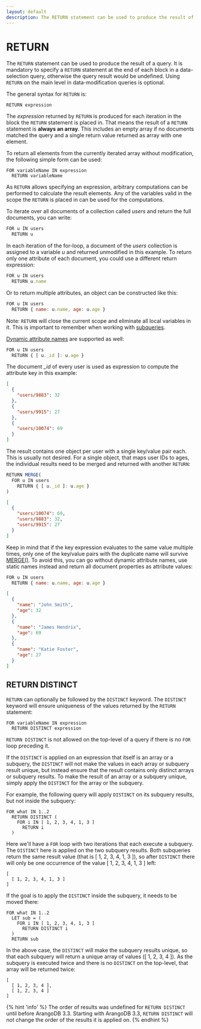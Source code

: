 ```yaml
---
layout: default
description: The RETURN statement can be used to produce the result of a query
---
```

RETURN
======

The `RETURN` statement can be used to produce the result of a query.
It is mandatory to specify a `RETURN` statement at the end of each block in a
data-selection query, otherwise the query result would be undefined. Using 
`RETURN` on the main level in data-modification queries is optional.

The general syntax for `RETURN` is:

```
RETURN expression
```

The *expression* returned by `RETURN` is produced for each iteration in the block the
`RETURN` statement is placed in. That means the result of a `RETURN` statement
is **always an array**. This includes an empty array if no documents matched the
query and a single return value returned as array with one element.

To return all elements from the currently iterated array without modification,
the following simple form can be used:

```
FOR variableName IN expression
  RETURN variableName
```

As `RETURN` allows specifying an expression, arbitrary computations can be
performed to calculate the result elements. Any of the variables valid in the
scope the `RETURN` is placed in can be used for the computations.

To iterate over all documents of a collection called *users* and return the
full documents, you can write:

```js
FOR u IN users
  RETURN u
```

In each iteration of the for-loop, a document of the *users* collection is
assigned to a variable *u* and returned unmodified in this example. To return
only one attribute of each document, you could use a different return expression:

```js
FOR u IN users
  RETURN u.name
```

Or to return multiple attributes, an object can be constructed like this:

```js
FOR u IN users
  RETURN { name: u.name, age: u.age }
```

Note: `RETURN` will close the current scope and eliminate all local variables in it.
This is important to remember when working with [subqueries](examples-combining-queries.html).

[Dynamic attribute names](fundamentals-data-types.html#objects--documents) are
supported as well:

```js
FOR u IN users
  RETURN { [ u._id ]: u.age }
```

The document *_id* of every user is used as expression to compute the
attribute key in this example:

```json
[
  {
    "users/9883": 32
  },
  {
    "users/9915": 27
  },
  {
    "users/10074": 69
  }
]
```

The result contains one object per user with a single key/value pair each.
This is usually not desired. For a single object, that maps user IDs to ages,
the individual results need to be merged and returned with another `RETURN`:

```js
RETURN MERGE(
  FOR u IN users
    RETURN { [ u._id ]: u.age }
)
```

```json
[
  {
    "users/10074": 69,
    "users/9883": 32,
    "users/9915": 27
  }
]
```

Keep in mind that if the key expression evaluates to the same value multiple
times, only one of the key/value pairs with the duplicate name will survive
[MERGE()](functions-document.html#merge). To avoid this, you can go without
dynamic attribute names, use static names instead and return all document
properties as attribute values:

```js
FOR u IN users
  RETURN { name: u.name, age: u.age }
```

```json
[
  {
    "name": "John Smith",
    "age": 32
  },
  {
    "name": "James Hendrix",
    "age": 69
  },
  {
    "name": "Katie Foster",
    "age": 27
  }
]
```

RETURN DISTINCT
---------------

`RETURN` can optionally be followed by the `DISTINCT` keyword.
The `DISTINCT` keyword will ensure uniqueness of the values returned by the
`RETURN` statement:

```
FOR variableName IN expression
  RETURN DISTINCT expression
```

`RETURN DISTINCT` is not allowed on the top-level of a query if there is no `FOR`
loop preceding it.

If the `DISTINCT` is applied on an expression that itself is an array or a subquery, 
the `DISTINCT` will not make the values in each array or subquery result unique, but instead
ensure that the result contains only distinct arrays or subquery results. To make
the result of an array or a subquery unique, simply apply the `DISTINCT` for the
array or the subquery.

For example, the following query will apply `DISTINCT` on its subquery results,
but not inside the subquery:

```
FOR what IN 1..2
  RETURN DISTINCT (
    FOR i IN [ 1, 2, 3, 4, 1, 3 ] 
      RETURN i
  )
```

Here we'll have a `FOR` loop with two iterations that each execute a subquery. The
`DISTINCT` here is applied on the two subquery results. Both subqueries return the
same result value (that is [ 1, 2, 3, 4, 1, 3 ]), so after `DISTINCT` there will
only be one occurrence of the value [ 1, 2, 3, 4, 1, 3 ] left:

```
[
  [ 1, 2, 3, 4, 1, 3 ]
]
```

If the goal is to apply the `DISTINCT` inside the subquery, it needs to be moved
there:

```
FOR what IN 1..2
  LET sub = (
    FOR i IN [ 1, 2, 3, 4, 1, 3 ] 
      RETURN DISTINCT i
  ) 
  RETURN sub
```

In the above case, the `DISTINCT` will make the subquery results unique, so that
each subquery will return a unique array of values ([ 1, 2, 3, 4 ]). As the subquery
is executed twice and there is no `DISTINCT` on the top-level, that array will be
returned twice:

```
[
  [ 1, 2, 3, 4 ],
  [ 1, 2, 3, 4 ]
]
```

{% hint 'info' %}
The order of results was undefined for `RETURN DISTINCT` until before ArangoDB 
3.3. Starting with ArangoDB 3.3, `RETURN DISTINCT` will not change the order of the
results it is applied on.
{% endhint %}
